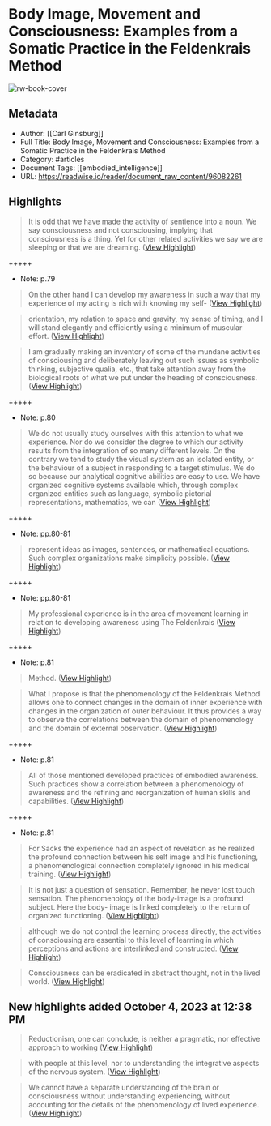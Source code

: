 # Body Image, Movement and Consciousness: Examples from a Somatic Practice in the Feldenkrais Method

![rw-book-cover](https://readwise-assets.s3.amazonaws.com/static/images/article4.6bc1851654a0.png)

## Metadata
- Author: [[Carl Ginsburg]]
- Full Title: Body Image, Movement and Consciousness: Examples from a Somatic Practice in the Feldenkrais Method
- Category: #articles
- Document Tags: [[embodied_intelligence]] 
- URL: https://readwise.io/reader/document_raw_content/96082261

## Highlights

> It is odd that we have made the activity of sentience into a noun. We say consciousness and not consciousing, implying that consciousness is a thing. Yet for other related activities we say we are sleeping or that we are dreaming. ([View Highlight](https://read.readwise.io/read/01hbtcasr7ghgt49kpvweznbb2))


+++++ 
- Note: p.79


> On the other hand I can develop my awareness in such a way that my experience of my acting is rich with knowing my self- ([View Highlight](https://read.readwise.io/read/01hbtcws0q7y875v6dd69rg7bw))


> orientation, my relation to space and gravity, my sense of timing, and I will stand elegantly and efficiently using a minimum of muscular effort. ([View Highlight](https://read.readwise.io/read/01hbtcwv09vm5fx9y86tdetadm))


> I am gradually making an inventory of some of the mundane activities of consciousing and deliberately leaving out such issues as symbolic thinking, subjective qualia, etc., that take attention away from the biological roots of what we put under the heading of consciousness. ([View Highlight](https://read.readwise.io/read/01hbtcy7r5dkhdhpp9mnm4ytvx))


+++++ 
- Note: p.80


> We do not usually study ourselves with this attention to what we experience. Nor do we consider the degree to which our activity results from the integration of so many different levels. On the contrary we tend to study the visual system as an isolated entity, or the behaviour of a subject in responding to a target stimulus. We do so because our analytical cognitive abilities are easy to use. We have organized cognitive systems available which, through complex organized entities such as language, symbolic pictorial representations, mathematics, we can ([View Highlight](https://read.readwise.io/read/01hbtd0q4merc3xjs8zxmcm3g7))


+++++ 
- Note: pp.80-81


> represent ideas as images, sentences, or mathematical equations. Such complex organizations make simplicity possible. ([View Highlight](https://read.readwise.io/read/01hbtd1sqyy30ghw3e15fwqbjy))


+++++ 
- Note: pp.80-81


> My professional experience is in the area of movement learning in relation to developing awareness using The Feldenkrais ([View Highlight](https://read.readwise.io/read/01hbtd4bjr3vs708pakdj694mb))


+++++ 
- Note: p.81


> Method. ([View Highlight](https://read.readwise.io/read/01hbtd4ebxm0nvr8531g2jpw34))


> What I propose is that the phenomenology of the Feldenkrais Method allows one to connect changes in the domain of inner experience with changes in the organization of outer behaviour. It thus provides a way to observe the correlations between the domain of phenomenology and the domain of external observation. ([View Highlight](https://read.readwise.io/read/01hbtd5g6kye5x4j8j75e1ckg8))


+++++ 
- Note: p.81


> All of those mentioned developed practices of embodied awareness. Such practices show a correlation between a phenomenology of awareness and the refining and reorganization of human skills and capabilities. ([View Highlight](https://read.readwise.io/read/01hbtdan6wskd913gw6vr8w4eg))


+++++ 
- Note: p.81


> For Sacks the experience had an aspect of revelation as he realized the profound connection between his self image and his functioning, a phenomenological connection completely ignored in his medical training. ([View Highlight](https://read.readwise.io/read/01hbv77s80tt8kkhwpfthfycwt))


> It is not just a question of sensation. Remember, he never lost touch sensation.
>  The phenomenology of the body-image is a profound subject. Here the body- image is linked completely to the return of organized functioning. ([View Highlight](https://read.readwise.io/read/01hbv783ep2n18ht9z0h4hby0y))


> although we do not control the learning process directly, the activities of consciousing are essential to this level of learning in which perceptions and actions are interlinked and constructed. ([View Highlight](https://read.readwise.io/read/01hbwvgqbhm0777q8dct77k8xs))


> Consciousness can be eradicated in abstract thought, not in the lived world. ([View Highlight](https://read.readwise.io/read/01hbwvqf2hfx1gwgm5n4v2q1nz))

## New highlights added October 4, 2023 at 12:38 PM

> Reductionism, one can conclude, is neither a pragmatic, nor effective approach to working ([View Highlight](https://read.readwise.io/read/01hbwvxjmfker3kjmvke01gnz8))


> with people at this level, nor to understanding the integrative aspects of the nervous system. ([View Highlight](https://read.readwise.io/read/01hbwvxnthv40sb56yjm5xptfa))


> We cannot have a separate understanding of the brain or consciousness without understanding experiencing, without accounting for the details of the phenomenology of lived experience. ([View Highlight](https://read.readwise.io/read/01hbww2hvst1bkqvag783fdczk))


